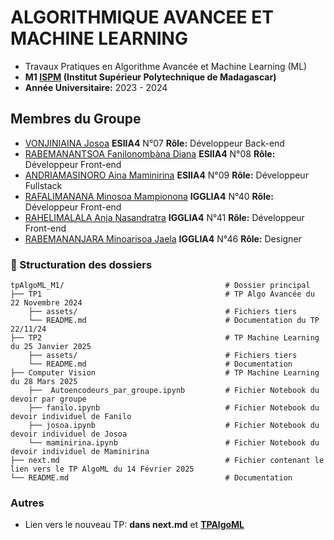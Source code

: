 #  ALGORITHMIQUE AVANCEE ET MACHINE LEARNING

- Travaux Pratiques en Algorithme Avancée et Machine Learning (ML)
- **M1 [ISPM](https://ispm-edu.com/) (Institut Supérieur Polytechnique de Madagascar)**
- **Année Universitaire:** 2023 - 2024

## Membres du Groupe

- [VONJINIAINA Josoa](https://github.com/josoavj) **ESIIA4** N°07 **Rôle:** Développeur Back-end
- [RABEMANANTSOA Fanilonombàna Diana](https://github.com/faniloo08) **ESIIA4** N°08 **Rôle:** Développeur Front-end
- [ANDRIAMASINORO Aina Maminirina](https://github.com/AinaMaminirina18) **ESIIA4** N°09 **Rôle:** Développeur Fullstack
- [RAFALIMANANA Minosoa Mampionona](https://github.com/MinosoaRafalimanana) **IGGLIA4** N°40 **Rôle:** Développeur Front-end
- [RAHELIMALALA Anja Nasandratra](https://github.com/AnjaRahelimalala) **IGGLIA4** N°41 **Rôle:** Développeur Front-end 
- [RABEMANANJARA Minoarisoa Jaela](https://github.com/FyJael) **IGGLIA4** N°46 **Rôle:** Designer

### 📂 Structuration des dossiers

```
tpAlgoML_M1/                                    # Dossier principal
├── TP1                                         # TP Algo Avancée du 22 Novembre 2024
    ├── assets/                                 # Fichiers tiers
    └── README.md                               # Documentation du TP 22/11/24
├── TP2                                         # TP Machine Learning du 25 Janvier 2025
    ├── assets/                                 # Fichiers tiers
    └── README.md                               # Documentation
├── Computer Vision                             # TP Machine Learning du 28 Mars 2025
    ├──  Autoencodeurs_par_groupe.ipynb         # Fichier Notebook du devoir par groupe
    ├── fanilo.ipynb                            # Fichier Notebook du devoir individuel de Fanilo
    ├── josoa.ipynb                             # Fichier Notebook du devoir individuel de Josoa
    └── maminirina.ipynb                        # Fichier Notebook du devoir individuel de Maminirina
├── next.md                                     # Fichier contenant le lien vers le TP AlgoML du 14 Février 2025
└── README.md                                   # Documentation
```

### Autres

- Lien vers le nouveau TP: **dans next.md** et **[TPAlgoML](https://github.com/josoavj/TPAlgoML_140225)**

